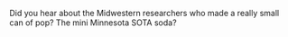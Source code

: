 Did you hear about the Midwestern researchers who made a really small can of pop? The mini Minnesota SOTA soda?


